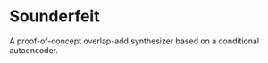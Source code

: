 
Sounderfeit
===========

A proof-of-concept overlap-add synthesizer based on a conditional
autoencoder.
